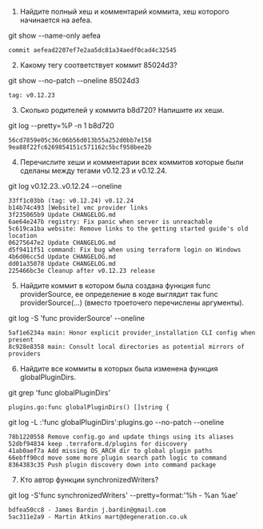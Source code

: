
1. Найдите полный хеш и комментарий коммита, хеш которого начинается на aefea.
	
git show  --name-only  aefea
		
    commit aefead2207ef7e2aa5dc81a34aedf0cad4c32545
2. Какому тегу соответствует коммит 85024d3?
	
git show --no-patch --oneline 85024d3
		
    tag: v0.12.23
3. Сколько родителей у коммита b8d720? Напишите их хеши.
	
git log --pretty=%P -n 1 b8d720
		
    56cd7859e05c36c06b56d013b55a252d0bb7e158 9ea88f22fc6269854151c571162c5bcf958bee2b
4. Перечислите хеши и комментарии всех коммитов которые были сделаны между тегами v0.12.23 и v0.12.24.
	
git log  v0.12.23..v0.12.24  --oneline
		
    33ff1c03bb (tag: v0.12.24) v0.12.24
    b14b74c493 [Website] vmc provider links
    3f235065b9 Update CHANGELOG.md
    6ae64e247b registry: Fix panic when server is unreachable
    5c619ca1ba website: Remove links to the getting started guide's old location
    06275647e2 Update CHANGELOG.md
    d5f9411f51 command: Fix bug when using terraform login on Windows
    4b6d06cc5d Update CHANGELOG.md
    dd01a35078 Update CHANGELOG.md
    225466bc3e Cleanup after v0.12.23 release
5. Найдите коммит в котором была создана функция func providerSource, ее определение в коде выглядит так func providerSource(...) (вместо троеточего перечислены аргументы).
	
git log -S 'func providerSource' --oneline
		
    5af1e6234a main: Honor explicit provider_installation CLI config when present
    8c928e8358 main: Consult local directories as potential mirrors of providers
6. Найдите все коммиты в которых была изменена функция globalPluginDirs.
	
git grep 'func globalPluginDirs'
		
    plugins.go:func globalPluginDirs() []string {
	
git log -L :'func globalPluginDirs':plugins.go --no-patch --oneline
		
    78b1220558 Remove config.go and update things using its aliases
    52dbf94834 keep .terraform.d/plugins for discovery
    41ab0aef7a Add missing OS_ARCH dir to global plugin paths
    66ebff90cd move some more plugin search path logic to command
    8364383c35 Push plugin discovery down into command package
7. Кто автор функции synchronizedWriters?
	
git log -S'func synchronizedWriters' --pretty=format:'%h - %an %ae'
		
    bdfea50cc8 - James Bardin j.bardin@gmail.com
    5ac311e2a9 - Martin Atkins mart@degeneration.co.uk



